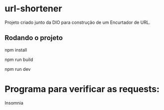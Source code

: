 # url-shortener

Projeto criado junto da DIO para construção de um Encurtador de URL.

## Rodando o projeto

npm install

npm run build

npm run dev

# Programa para verificar as requests: 
Insomnia
